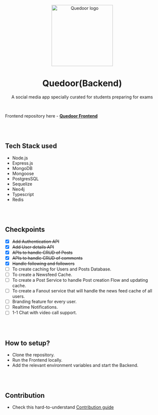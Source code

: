 <p align="center">
<a href="https://shubhdeepchhabra.in">
    <img width="200" alt="Quedoor logo" src="https://github.com/Shubhdeep12/Quedoor_backend/assets/43654389/98e199f4-249a-42ba-ba2e-ee2f6a2a4f1d">
  </a>
  <h1 align="center">Quedoor(Backend)</h1>
</p>
  <p align="center">
    A social media app specially curated for students preparing for exams
  </p>

   <br />

  <p>
     Frontend repository here - <strong><a href="https://github.com/Shubhdeep12/Quedoor_Frontend" target="_blank">Quedoor Frontend</a></strong>
  </p>

  <br />
  <br />


  ## Tech Stack used
  <ul>
     <li>Node.js</li>
     <li>Express.js</li>
     <li>MongoDB</li>
     <li>Mongoose</li>
     <li>PostgresSQL</li>
     <li>Sequelize</li>
     <li>Neo4j</li>
     <li>Typescript</li>
     <li>Redis</li>
  </ul>

  <br />
  <br />

  ## Checkpoints
- [x] ~~Add Authentication API~~
- [x] ~~Add User details API~~
- [x] ~~APIs to handle CRUD of Posts~~
- [x] ~~APIs to handle CRUD of comments~~
- [x] ~~Handle following and followers~~
- [ ] To create caching for Users and Posts Database.
- [ ] To create a Newsfeed Cache.
- [ ] To create a Post Service to handle Post creation Flow and updating cache.
- [ ] To create a Fanout service that will handle the news feed cache of all users.
- [ ] Branding feature for every user.
- [ ] Realtime Notifications.
- [ ] 1-1 Chat with video call support.

<br />
<br />

## How to setup?

- Clone the repository.
- Run the Frontend locally.
- Add the relevant environment variables and start the Backend.

<br />
<br />

## Contribution
 - Check this hard-to-understand <a href="https://github.com/Shubhdeep12/Quedoor_backend/blob/main/CONTRIBUTING.md" target="_blank">Contribution guide</a>


